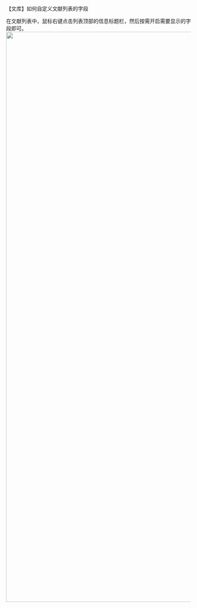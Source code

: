 【文库】如何自定义文献列表的字段

在文献列表中，鼠标右键点击列表顶部的信息标题栏，然后按需开启需要显示的字段即可。<img src="https://cdn.nlark.com/yuque/0/2022/webp/32594373/1662208127407-81ab89fa-f1d8-4ed1-8326-b713b1a86af4.webp" width="1556" id="ua0d7b605" class="ne-image">